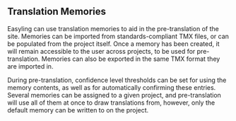 Translation Memories
--------------------

Easyling can use translation memories to aid in the pre-translation of the site. Memories can be imported from standards-compliant TMX files, or can be populated from the project itself. Once a memory has been created, it will remain accessible to the user across projects, to be used for pre-translation. Memories can also be exported in the same TMX format they are imported in.

During pre-translation, confidence level thresholds can be set for using the memory contents, as well as for automatically confirming these entries. Several memories can be assigned to a given project, and pre-translation will use all of them at once to draw translations from, however, only the default memory can be written to on the project.

